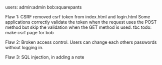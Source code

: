 users:
admin:admin
bob:squarepants

Flaw 1: CSRF
removed csrf token from index.html and login.html
Some applications correctly validate the token when the request uses the POST method but skip the validation when the GET method is used. 
tbc
todo: make csrf page for bob

Flaw 2:
Broken access control. Users can change each others passwords without logging in.

Flaw 3: 
SQL injection, in adding a note